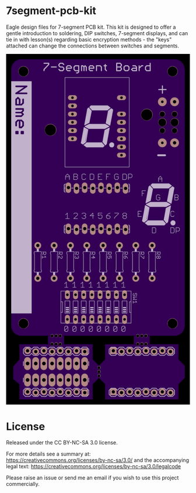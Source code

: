 # 7segment-pcb-kit
Eagle design files for 7-segment PCB kit. This kit is designed to offer a gentle introduction to soldering, DIP switches, 7-segment displays, and can tie in with lesson(s) regarding basic encryption methods - the "keys" attached can change the connections between switches and segments.

![alt text](https://raw.githubusercontent.com/charliebruce/7segment-pcb-kit/master/7-segment.png "PCB Render")

# License
Released under the CC BY-NC-SA 3.0 license.

For more details see a summary at: https://creativecommons.org/licenses/by-nc-sa/3.0/ and the accompanying legal text: https://creativecommons.org/licenses/by-nc-sa/3.0/legalcode

Please raise an issue or send me an email if you wish to use this project commercially.
